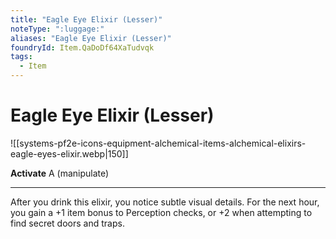 ```yaml
---
title: "Eagle Eye Elixir (Lesser)"
noteType: ":luggage:"
aliases: "Eagle Eye Elixir (Lesser)"
foundryId: Item.QaDoDf64XaTudvqk
tags:
  - Item
---
```


# Eagle Eye Elixir (Lesser)
![[systems-pf2e-icons-equipment-alchemical-items-alchemical-elixirs-eagle-eyes-elixir.webp|150]]

**Activate** A (manipulate)

* * *

After you drink this elixir, you notice subtle visual details. For the next hour, you gain a +1 item bonus to Perception checks, or +2 when attempting to find secret doors and traps.



